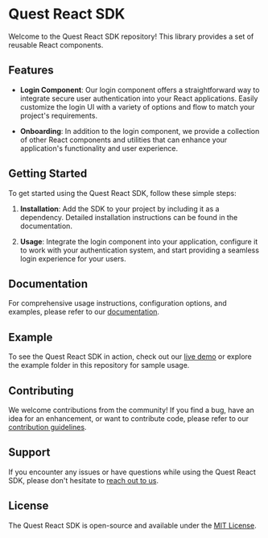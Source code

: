 # Quest React SDK

Welcome to the Quest React SDK repository! This library provides a set of reusable React components.

## Features

- **Login Component**: Our login component offers a straightforward way to integrate secure user authentication into your React applications. Easily customize the login UI with a variety of options and flow to match your project's requirements.

- **Onboarding**: In addition to the login component, we provide a collection of other React components and utilities that can enhance your application's functionality and user experience.

## Getting Started

To get started using the Quest React SDK, follow these simple steps:

1. **Installation**: Add the SDK to your project by including it as a dependency. Detailed installation instructions can be found in the documentation.

2. **Usage**: Integrate the login component into your application, configure it to work with your authentication system, and start providing a seamless login experience for your users.

## Documentation

For comprehensive usage instructions, configuration options, and examples, please refer to our [documentation](link-to-your-documentation).

## Example

To see the Quest React SDK in action, check out our [live demo](link-to-your-demo) or explore the example folder in this repository for sample usage.

## Contributing

We welcome contributions from the community! If you find a bug, have an idea for an enhancement, or want to contribute code, please refer to our [contribution guidelines](link-to-contributing-guidelines).

## Support

If you encounter any issues or have questions while using the Quest React SDK, please don't hesitate to [reach out to us](link-to-support).

## License

The Quest React SDK is open-source and available under the [MIT License](link-to-license).
